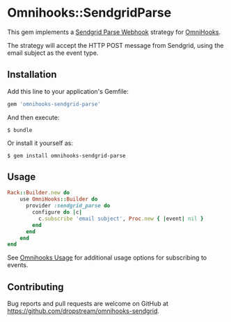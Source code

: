 # Omnihooks::SendgridParse

This gem implements a [Sendgrid Parse Webhook](https://sendgrid.com/docs/API_Reference/Webhooks/parse.html) strategy for [OmniHooks](https://github.com/dropstream/omnihooks). 

The strategy will accept the HTTP POST message from Sendgrid, using the email subject as the event type. 

## Installation

Add this line to your application's Gemfile:

```ruby
gem 'omnihooks-sendgrid-parse'
```

And then execute:

    $ bundle

Or install it yourself as:

    $ gem install omnihooks-sendgrid-parse

## Usage


````ruby
Rack::Builder.new do
	use OmniHooks::Builder do
	  provider :sendgrid_parse do
	  	configure do |c|
	  	  c.subscribe 'email subject', Proc.new { |event| nil }
	  	end
	  end
	end
end
````

See [Omnihooks Usage](https://github.com/dropstream/omnihooks#usage) for additional usage options for subscribing to events.

## Contributing

Bug reports and pull requests are welcome on GitHub at https://github.com/dropstream/omnihooks-sendgrid.

